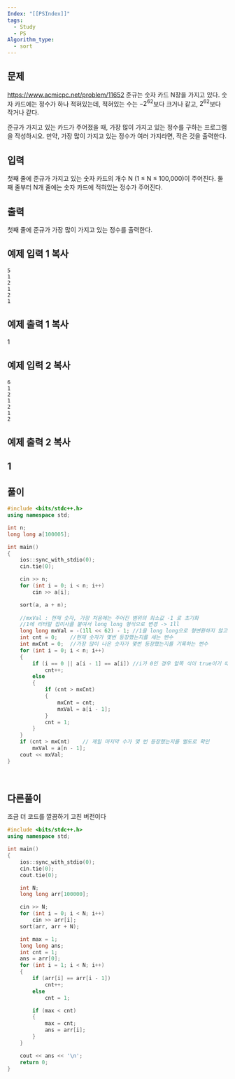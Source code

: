 ```yaml
---
Index: "[[PSIndex]]"
tags:
  - Study
  - PS
Algorithm_type:
  - sort
---
```


## 문제
https://www.acmicpc.net/problem/11652
준규는 숫자 카드 N장을 가지고 있다. 숫자 카드에는 정수가 하나 적혀있는데, 적혀있는 수는 $-2^{62}$보다 크거나 같고, $2^{62}$보다 작거나 같다.


준규가 가지고 있는 카드가 주어졌을 때, 가장 많이 가지고 있는 정수를 구하는 프로그램을 작성하시오. 만약, 가장 많이 가지고 있는 정수가 여러 가지라면, 작은 것을 출력한다.

## 입력

첫째 줄에 준규가 가지고 있는 숫자 카드의 개수 N (1 ≤ N ≤ 100,000)이 주어진다. 둘째 줄부터 N개 줄에는 숫자 카드에 적혀있는 정수가 주어진다.

## 출력

첫째 줄에 준규가 가장 많이 가지고 있는 정수를 출력한다.

## 예제 입력 1 복사

```
5
1
2
1
2
1
```

## 예제 출력 1 복사

1

## 예제 입력 2 복사

```
6
1
2
1
2
1
2
```

## 예제 출력 2 복사

1
   
---
## 풀이
```cpp
#include <bits/stdc++.h>
using namespace std;

int n;
long long a[100005];

int main() 
{
    ios::sync_with_stdio(0);
    cin.tie(0);

    cin >> n;
    for (int i = 0; i < n; i++)
        cin >> a[i];

    sort(a, a + n);
    
    //mxVal : 현재 숫자, 가장 처음에는 주어진 범위의 최소값 -1 로 초기화
    //1에 리터럴 접미사를 붙여서 long long 형식으로 변경 -> 1ll
    long long mxVal = -(1ll << 62) - 1; //1을 long long으로 형변환하지 않고 1 << 62로 작성시 int overflow 발생
    int cnt = 0;    //현재 숫자가 몇번 등장했는지를 세는 변수
    int mxCnt = 0;  //가장 많이 나온 숫자가 몇번 등장했는지를 기록하는 변수
    for (int i = 0; i < n; i++)
    {
        if (i == 0 || a[i - 1] == a[i]) //i가 0인 경우 앞쪽 식이 true이기 때문에 a[i-1]을 참조하지 않음
            cnt++;
        else
        {
            if (cnt > mxCnt)
            {
                mxCnt = cnt;
                mxVal = a[i - 1];
            }
            cnt = 1;
        }
    }
    if (cnt > mxCnt)    // 제일 마지막 수가 몇 번 등장했는지를 별도로 확인
        mxVal = a[n - 1];
    cout << mxVal;
}
```
   
   
## 다른풀이
조금 더 코드를 깔끔하기 고친 버전이다
```cpp
#include <bits/stdc++.h>
using namespace std;

int main() 
{
	ios::sync_with_stdio(0);
	cin.tie(0); 
	cout.tie(0);

	int N;
	long long arr[100000];

	cin >> N;
	for (int i = 0; i < N; i++) 
		cin >> arr[i];
	sort(arr, arr + N);

	int max = 1;
	long long ans;
	int cnt = 1;
	ans = arr[0];
	for (int i = 1; i < N; i++) 
	{
		if (arr[i] == arr[i - 1]) 
			cnt++;
		else 
			cnt = 1;

		if (max < cnt) 
		{
			max = cnt;
			ans = arr[i];
		}
	}

	cout << ans << '\n';
	return 0;
}
```